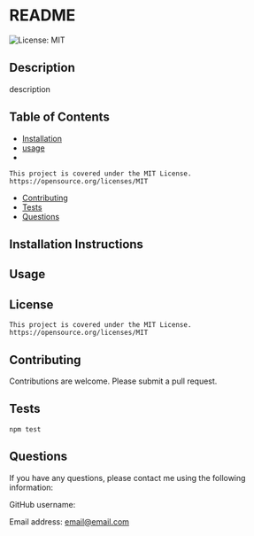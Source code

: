 
   # README
![License: MIT](https://img.shields.io/badge/License-MIT-yellow.svg)
 
   ## Description
   description
 
   ## Table of Contents 
   - [Installation](#installation)
   - [usage](#usage)
   - 
    This project is covered under the MIT License.
    https://opensource.org/licenses/MIT
    
   - [Contributing](#contributing)
   - [Tests](#Tests)
   - [Questions](#questions)
 
   ## Installation Instructions
   
 
   ## Usage
   
 
 
   ## License

    This project is covered under the MIT License.
    https://opensource.org/licenses/MIT
    

 
   ## Contributing
   Contributions are welcome. Please submit a pull request.
   
 
   ## Tests
   
   ```
   npm test
   ```
 
   ## Questions
   If you have any questions, please contact me using the following information:
 
   GitHub username: 
 
   Email address: email@email.com
 